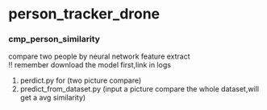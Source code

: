# person_tracker_drone
### cmp_person_similarity  

compare two people by neural network feature extract  
!! remember download the model first,link in logs  
1. perdict.py for (two picture compare)  
2. predict_from_dataset.py (input a picture compare the whole dataset,will get a avg similarity)  


